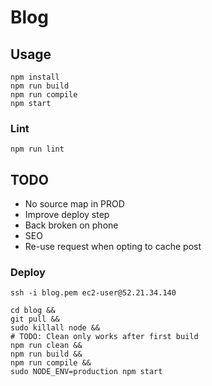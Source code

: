 # Blog

## Usage

```
npm install
npm run build
npm run compile
npm start
```

### Lint
```
npm run lint
```

## TODO

* No source map in PROD
* Improve deploy step
* Back broken on phone
* SEO
* Re-use request when opting to cache post

### Deploy

```
ssh -i blog.pem ec2-user@52.21.34.140
```

```
cd blog &&
git pull &&
sudo killall node &&
# TODO: Clean only works after first build
npm run clean &&
npm run build &&
npm run compile &&
sudo NODE_ENV=production npm start
```
